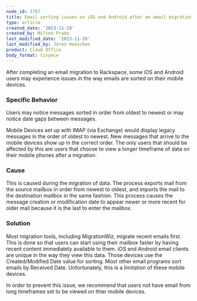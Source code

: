 ```yaml
---
node_id: 3787
title: Email sorting issues on iOS and Android after an email migration
type: article
created_date: '2013-11-19'
created_by: Milton Prado
last_modified_date: '2013-11-28'
last_modified_by: Jered Heeschen
product: Cloud Office
body_format: tinymce
---
```


After completing an email migration to Rackspace, some iOS and Android
users may experience issues in the way emails are sorted on their mobile
devices.

### Specific Behavior

Users may notice messages sorted in order from oldest to newest or may
notice date gaps between messages.

Mobile Devices set up with IMAP (via Exchange) would display legacy
messages in the order of oldest to newest.  New messages that arrive to
the mobile devices show up in the correct order.  The only users that
should be affected by this are users that choose to view a longer
timeframe of data on their mobile phones after a migration.

### Cause

This is caused during the migration of data.  The process exports mail
from the source mailbox in order from newest to oldest, and imports the
mail to the destination mailbox in the same fashion.  This process
causes the message creation or modification date to appear newer or more
recent for older mail because it is the last to enter the mailbox.

### Solution

Most migration tools, including MigrationWiz, migrate recent emails
first. This is done so that users can start using their mailbox faster
by having recent content immediately available to them.  iOS and Android
email clients are unique in the way they view this data. Those devices
use the Created/Modified Date value for sorting.  Most other email
programs sort emails by Received Date. Unfortunately, this is a
limitation of these mobile devices.

In order to prevent this issue, we recommend that users not have email
from long timeframes set to be viewed on thier mobile devices.

